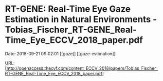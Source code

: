 # RT-GENE: Real-Time Eye Gaze Estimation in Natural Environments - Tobias_Fischer_RT-GENE_Real-Time_Eye_ECCV_2018_paper.pdf

Date: 2018-09-21 09:02:01
[[gaze]] [[gaze-estimation]]

URL: [http://openaccess.thecvf.com/content_ECCV_2018/papers/Tobias_Fischer_RT-GENE_Real-Time_Eye_ECCV_2018_paper.pdf]
